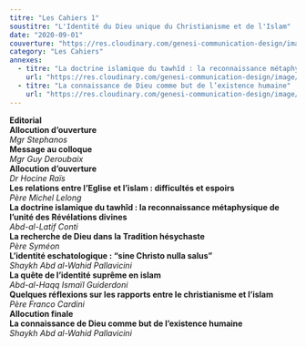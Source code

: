 ```yaml
---
titre: "Les Cahiers 1"
soustitre: "L'Identité du Dieu unique du Christianisme et de l'Islam"
date: "2020-09-01"
couverture: "https://res.cloudinary.com/genesi-communication-design/image/upload/v1606125410/ihei/couvertures/c01_tlacdg.jpg"
category: "Les Cahiers"
annexes:
  - titre: "La doctrine islamique du tawhîd : la reconnaissance métaphysique de l’unité des Révélations divines"
    url: "https://res.cloudinary.com/genesi-communication-design/image/upload/v1606736137/ihei/PDF/Les%20Cahiers/Les%20Cahiers%201/La-doctrine-islamique_zdf0iw.pdf"
  - titre: "La connaissance de Dieu comme but de l’existence humaine"
    url: "https://res.cloudinary.com/genesi-communication-design/image/upload/v1606736137/ihei/PDF/Les%20Cahiers/Les%20Cahiers%201/La-connaissance-de-Dieu_ok94ov.pdf"
---
```


**Editorial**</br>
**Allocution d’ouverture**</br>
*Mgr Stephanos*</br>
**Message au colloque**</br>
*Mgr Guy Deroubaix*</br>
**Allocution d’ouverture**</br>
*Dr Hocine Raïs*</br>
**Les relations entre l’Eglise et l’islam&nbsp;: difficultés et espoirs**</br>
*Père Michel Lelong*</br>
**La doctrine islamique du tawhîd&nbsp;: la reconnaissance métaphysique de l’unité des Révélations divines**</br>
*Abd-al-Latif Conti*</br>
**La recherche de Dieu dans la Tradition hésychaste**</br>
*Père Syméon*</br>
**L’identité eschatologique&nbsp;: “sine Christo nulla salus”**</br>
*Shaykh Abd al-Wahid Pallavicini*</br>
**La quête de l’identité suprême en islam**</br>
*Abd-al-Haqq Ismaïl Guiderdoni*</br>
**Quelques réflexions sur les rapports entre le christianisme et l’islam**</br>
*Père Franco Cardini*</br>
**Allocution finale**</br>
**La connaissance de Dieu comme but de l’existence humaine**</br>
*Shaykh Abd al-Wahid Pallavicini*</br>
